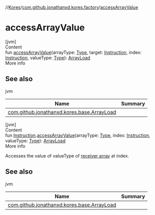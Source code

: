 //[Kores](../index.md)/[com.github.jonathanxd.kores.factory](index.md)/[accessArrayValue](access-array-value.md)



# accessArrayValue  
[jvm]  
Content  
fun [accessArrayValue](access-array-value.md)(arrayType: [Type](https://docs.oracle.com/javase/8/docs/api/java/lang/reflect/Type.html), target: [Instruction](../com.github.jonathanxd.kores/-instruction/index.md), index: [Instruction](../com.github.jonathanxd.kores/-instruction/index.md), valueType: [Type](https://docs.oracle.com/javase/8/docs/api/java/lang/reflect/Type.html)): [ArrayLoad](../com.github.jonathanxd.kores.base/-array-load/index.md)  
More info  


## See also  
  
jvm  
  
|  Name|  Summary| 
|---|---|
| <a name="com.github.jonathanxd.kores.factory//accessArrayValue/#java.lang.reflect.Type#com.github.jonathanxd.kores.Instruction#com.github.jonathanxd.kores.Instruction#java.lang.reflect.Type/PointingToDeclaration/"></a>[com.github.jonathanxd.kores.base.ArrayLoad](../com.github.jonathanxd.kores.base/-array-load/index.md)| <a name="com.github.jonathanxd.kores.factory//accessArrayValue/#java.lang.reflect.Type#com.github.jonathanxd.kores.Instruction#com.github.jonathanxd.kores.Instruction#java.lang.reflect.Type/PointingToDeclaration/"></a>
  
  


[jvm]  
Content  
fun [Instruction](../com.github.jonathanxd.kores/-instruction/index.md).[accessArrayValue](access-array-value.md)(arrayType: [Type](https://docs.oracle.com/javase/8/docs/api/java/lang/reflect/Type.html), index: [Instruction](../com.github.jonathanxd.kores/-instruction/index.md), valueType: [Type](https://docs.oracle.com/javase/8/docs/api/java/lang/reflect/Type.html)): [ArrayLoad](../com.github.jonathanxd.kores.base/-array-load/index.md)  
More info  


Accesses the value of valueType of [receiver array](../com.github.jonathanxd.kores/-instruction/index.md) at index.



## See also  
  
jvm  
  
|  Name|  Summary| 
|---|---|
| <a name="com.github.jonathanxd.kores.factory//accessArrayValue/com.github.jonathanxd.kores.Instruction#java.lang.reflect.Type#com.github.jonathanxd.kores.Instruction#java.lang.reflect.Type/PointingToDeclaration/"></a>[com.github.jonathanxd.kores.base.ArrayLoad](../com.github.jonathanxd.kores.base/-array-load/index.md)| <a name="com.github.jonathanxd.kores.factory//accessArrayValue/com.github.jonathanxd.kores.Instruction#java.lang.reflect.Type#com.github.jonathanxd.kores.Instruction#java.lang.reflect.Type/PointingToDeclaration/"></a>
  
  



